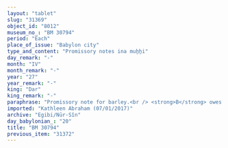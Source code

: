```yaml
---
layout: "tablet"
slug: "31369"
object_id: "8012"
museum_no_: "BM 30794"
period: "Each"
place_of_issue: "Babylon city"
type_and_content: "Promissory notes ina muẖẖi"
day_remark: "-"
month: "IV"
month_remark: "-"
year: "27"
year_remark: "-"
king: "Dar"
king_remark: "-"
paraphrase: "Promissory note for barley.<br /> <strong>B</strong> owes 1;3.0 kor of barley to <strong>A</strong>, to be delivered in Abu (V) in &Scaron;ahrinu according to the creditor&#39;s measure. <strong>A</strong> promptly returned the promissory note about <strong>B</strong>&#39;s (other) debt of 5 kor of dates and 0;1.0 kor of barley to his brother (<strong>C</strong>). Witnesses.<br /> <br /> <strong>A</strong> = Nergal-u&scaron;ēzib/Itti-Marduk-balāṭu//Egibi; <strong>B</strong> = Kāṣiru/Itti-Nab&ucirc;-balāṭu; <strong>C</strong> = Marduk-nāṣir-apli/Itti-Marduk-balāṭu//Egibi"
imported: "Kathleen Abraham (07/01/2017)"
archive: "Egibi/Nūr-Sîn"
day_babylonian_: "20"
title: "BM 30794"
previous_item: "31372"
---
```

